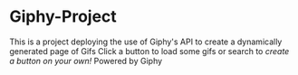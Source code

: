 # Giphy-Project
This is a project deploying the use of Giphy's API to create a dynamically generated page of Gifs
Click a button to load some gifs or search to _create a button on your own!_
Powered by Giphy
